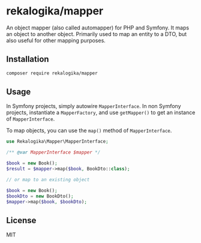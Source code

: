 # rekalogika/mapper

An object mapper (also called automapper) for PHP and Symfony. It maps an object
to another object. Primarily used to map an entity to a DTO, but also useful for
other mapping purposes.

## Installation

```bash
composer require rekalogika/mapper
```
## Usage

In Symfony projects, simply autowire `MapperInterface`. In non Symfony projects,
instantiate a `MapperFactory`, and use `getMapper()` to get an instance of
`MapperInterface`.

To map objects, you can use the `map()` method of `MapperInterface`.

```php
use Rekalogika\Mapper\MapperInterface;

/** @var MapperInterface $mapper */

$book = new Book();
$result = $mapper->map($book, BookDto::class);

// or map to an existing object

$book = new Book();
$bookDto = new BookDto();
$mapper->map($book, $bookDto);
```
## License

MIT
